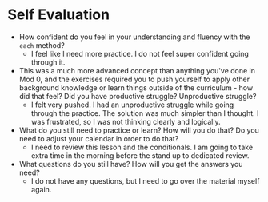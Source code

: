 # Self Evaluation

- How confident do you feel in your understanding and fluency with the `each` method?
    * I feel like I need more practice. I do not feel super confident going through it.
- This was a much more advanced concept than anything you've done in Mod 0, and the exercises required you to push yourself to apply other background knowledge or learn things outside of the curriculum - how did that feel? Did you have productive struggle? Unproductive struggle?
    * I felt very pushed. I had an unproductive struggle while going through the practice. The solution was much simpler than I thought. I was frustrated, so I was not thinking clearly and logically.
- What do you still need to practice or learn? How will you do that? Do you need to adjust your calendar in order to do that?
    * I need to review this lesson and the conditionals. I am going to take extra time in the morning before the stand up to dedicated review.
- What questions do you still have? How will you get the answers you need?
    * I do not have any questions, but I need to go over the material myself again. 
